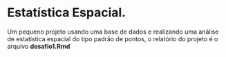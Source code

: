 # Estatística Espacial.
Um pequeno projeto usando uma base de dados e realizando uma análise de estatística espacial do tipo padrão de pontos, o relatório do projeto é o arquivo **desafio1.Rmd**
